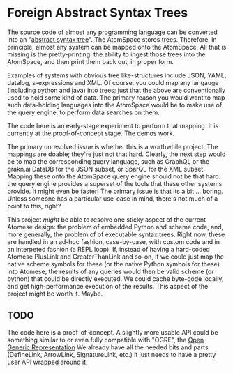 
Foreign Abstract Syntax Trees
=============================
The source code of almost any programming language can be converted into an
"[abstract syntax tree](https://en.wikipedia.org/wiki/Abstract_syntax_tree)".
The AtomSpace stores trees. Therefore, in principle, almost any system
can be mapped onto the AtomSpace. All that is missing is the pretty-printing:
the ability to ingest those trees into the AtomSpace, and then print them
back out, in proper form.

Examples of systems with obvious tree like-structures include JSON, YAML,
datalog, s-expressions and XML.  Of course, you could map any langauge
(including python and java) into trees; just that the above are
conventionally used to hold some kind of data. The primary reason you
would want to map such data-holding languages into the AtomSpace would
be to make use of the query engine, to perform data searches on them.

The code here is an early-stage experiment to perform that mapping. It
is currently at the proof-of-concept stage. The demos work.

The primary unresolved issue is whether this is a worthwhile project.
The mappings are doable; they're just not that hard. Clearly, the next
step would be to map the corresponding query language, such as GraphQL
or the grakn.ai DataDB for the JSON subset, or SparQL for the XML
subset.  Mapping these onto the AtomSpace query engine should not be
that hard: the query engine provides a superset of the tools that these
other systems provide. It might even be faster! The primary issue is
that its a bit ... boring.  Unless someone has a particular use-case
in mind, there's not much of a point to this, right?

This project *might* be able to resolve one sticky aspect of the current
Atomese design: the problem of embedded Python and scheme code, and,
more generally, the problem of of executable syntax trees. Right now,
these are handled in an ad-hoc fashion, case-by-case, with custom code
and in an interpeted fashion (a REPL loop). If, instead of having a
hard-coded Atomese PlusLink and GreaterThanLink and so-on, if we could
just map the native scheme symbols for these (or the native Python
symbols for these) into Atomese, the results of any queries would then
be valid scheme (or python) that could be directly executed. We could
cache byte-code locally, and get high-performance execution of the
results.  This aspect of the project might be worth it. Maybe.

TODO
----
The code here is a proof-of-concept. A slightly more usable API could
be something similar to or even fully compatible with "OGRE", the
[Open Generic Representation](http://binaryanalysisplatform.github.io/bap/api/odoc/ogre/Ogre/index.html)
We already have all the needed bits and parts (DefineLink, ArrowLink,
SignatureLink, etc.) it just needs to have a pretty user API wrapped
around it.
